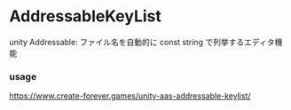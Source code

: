 # AddressableKeyList
unity Addressable: ファイル名を自動的に const string で列挙するエディタ機能

### usage
https://www.create-forever.games/unity-aas-addressable-keylist/
